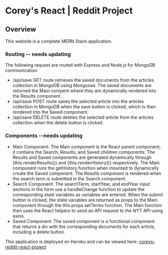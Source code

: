 # Corey's React | Reddit Project

## Overview
This website is a complete MERN Stack application.  

### Routing -- needs updating
The following request are routed with Express and Node.js for MongoDB communication.
* /api/save GET route retrieves the saved documents from the articles collection in MongoDB using Mongoose.  The saved documents are returned the Main compent where they are dynamically rendered into the Results component.
* /api/save POST route saves the selected article into the articles collection in MongoDB when the save button is clicked, which is then rendered into the Saved component.
* /api/save DELETE route deletes the selected article from the articles collection when the delete button is clicked.

### Components --needs updating
* Main Component:  The Main component is the React parent component, it contains the Search, Results, and Saved children components.  The Results and Saved components are generated dynamically through {this.renderResults()} and {this.renderHistory()} respectively.  The Main component runs the getHistory function when mounted to dynamically create the Saved component.  The Results component is rendered when the search term is submitted in the Search component.
* Search Component: The searchTerm, startYear, and endYear input sections in the form use a handleChange function to update the corresponding state variables as variables are entered.  When the submit button is clicked, the state variables are returned as props to the Main component through the this.props.setTerms function.  The Main function then uses the React helpers to send an API request to the NYT API using axios. 
* Saved Component:  The saved component is a functional component that returns a div with the corresponding documents for each article, including a delete button.

This application is deployed on Heroku and can be viewed here: [coreys-reddit-react-project](https://coreys-reddit-react-project.herokuapp.com/)
